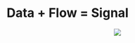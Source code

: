 <h1>Data + Flow = Signal</h1>

<p style="width:100%" align="center">
    <img src="https://s2.loli.net/2023/08/28/49EcwxOj7MYuXfL.gif" />
</p>

